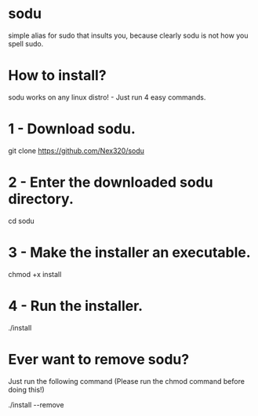 # sodu
simple alias for sudo that insults you, because clearly sodu is not how you spell sudo.

# How to install?
sodu works on any linux distro! - Just run 4 easy commands.

# 1 - Download sodu.
git clone https://github.com/Nex320/sodu

# 2 - Enter the downloaded sodu directory.
cd sodu

# 3 - Make the installer an executable.
chmod +x install

# 4 - Run the installer.
./install


# Ever want to remove sodu?
Just run the following command (Please run the chmod command before doing this!)

./install --remove
